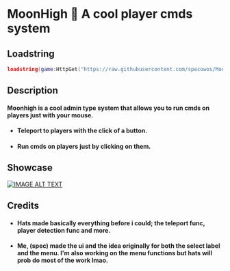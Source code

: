 # MoonHigh 🌙 A cool player cmds system 
## Loadstring
```lua
loadstring(game:HttpGet("https://raw.githubusercontent.com/specowos/MoonHigh/main/Main.lua"))()
```

## Description
#### Moonhigh is a cool admin type system that allows you to run cmds on players just with your mouse.
- #### Teleport to players with the click of a button.
- #### Run cmds on players just by clicking on them.

## Showcase
[![IMAGE ALT TEXT](https://raw.githubusercontent.com/specowos/MoonHigh/main/Media/previewthumbnail.png)](https://www.youtube.com/watch?v=JDD3YX_w7tg "Preview")

## Credits
- #### Hats made basically everything before i could; the teleport func, player detection func and more.
- #### Me, (spec) made the ui and the idea originally for both the select label and the menu. I'm also working on the menu functions but hats will prob do most of the work lmao.

